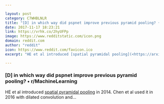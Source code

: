 ```yaml
---

layout: post
category: C7WHBLNLR
title: "[D] in which way did pspnet improve previous pyramid pooling? • r/MachineLearning"
date: 2017-11-17 18:23:21
link: https://vrhk.co/2hyUFPp
image: https://www.redditstatic.com/icon.png
domain: reddit.com
author: "reddit"
icon: https://www.reddit.com/favicon.ico
excerpt: "HE et al introduced [spatial pyramidal pooling](<https://arxiv.org/abs/1406.4729>) in 2014. Chen et al used it in 2016 with dilated convolution and..."

---
```


### [D] in which way did pspnet improve previous pyramid pooling? • r/MachineLearning

HE et al introduced [spatial pyramidal pooling](<https://arxiv.org/abs/1406.4729>) in 2014. Chen et al used it in 2016 with dilated convolution and...